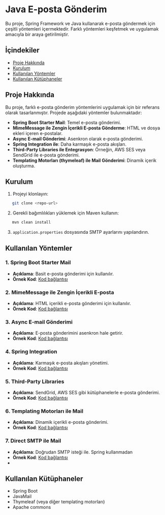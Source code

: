 # Java E-posta Gönderim

Bu proje, Spring Framework ve Java kullanarak e-posta göndermek için çeşitli yöntemleri içermektedir. Farklı yöntemleri keşfetmek ve uygulamak amacıyla bir araya getirilmiştir.

## İçindekiler

- [Proje Hakkında](#proje-hakkında)
- [Kurulum](#kurulum)
- [Kullanılan Yöntemler](#kullanılan-yöntemler)
- [Kullanılan Kütüphaneler](#kullanılan-kütüphaneler)


## Proje Hakkında

Bu proje, farklı e-posta gönderim yöntemlerini uygulamak için bir referans olarak tasarlanmıştır. Projede aşağıdaki yöntemler bulunmaktadır:

- **Spring Boot Starter Mail**: Temel e-posta gönderimi.
- **MimeMessage ile Zengin İçerikli E-posta Gönderme**: HTML ve dosya ekleri içeren e-postalar.
- **Async E-mail Gönderimi**: Asenkron olarak e-posta gönderimi.
- **Spring Integration ile**: Daha karmaşık e-posta akışları.
- **Third-Party Libraries ile Entegrasyon**: Örneğin, AWS SES veya SendGrid ile e-posta gönderimi.
- **Templating Motorları (thymeleaf) ile Mail Gönderimi**: Dinamik içerik oluşturma.

## Kurulum

1. Projeyi klonlayın:
```bash
   git clone <repo-url>
```

2. Gerekli bağımlılıkları yüklemek için Maven kullanın:
```bash
   mvn clean install
```


3. `application.properties` dosyasında SMTP ayarlarını yapılandırın.

## Kullanılan Yöntemler

### 1. Spring Boot Starter Mail
- **Açıklama**: Basit e-posta gönderimi için kullanılır.
- **Örnek Kod**: [Kod bağlantısı](JavaMailSender)

### 2. MimeMessage ile Zengin İçerikli E-posta
- **Açıklama**: HTML içerikli e-posta gönderimi için kullanılır.
- **Örnek Kod**: [Kod bağlantısı](MimeMessageMail)

### 3. Async E-mail Gönderimi
- **Açıklama**: E-posta gönderimini asenkron hale getirir.
- **Örnek Kod**: [Kod bağlantısı](AsyncMail)

### 4. Spring Integration
- **Açıklama**: Karmaşık e-posta akışları yönetimi.
- **Örnek Kod**: [Kod bağlantısı](IntegrationMail)

### 5. Third-Party Libraries
- **Açıklama**: SendGrid, AWS SES gibi kütüphanelerle e-posta gönderimi.
- **Örnek Kod**: [Kod bağlantısı](ApacheCommonsEmail)

### 6. Templating Motorları ile Mail
- **Açıklama**: Dinamik içerikli e-posta gönderimi.
- **Örnek Kod**: [Kod bağlantısı](ThymeleafMail)

### 7. Direct SMTP ile Mail
- **Açıklama**: Doğrudan SMTP isteği ile. Spring kullanmadan
- **Örnek Kod**: [Kod bağlantısı](DirectSMTP)
- 
## Kullanılan Kütüphaneler

- Spring Boot
- JavaMail
- Thymeleaf (veya diğer templating motorları)
- Apache commons


